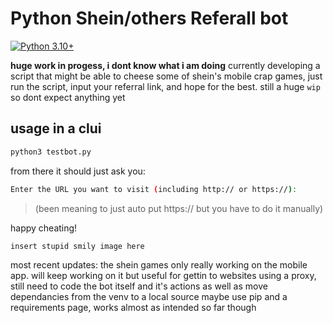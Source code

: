 # Python Shein/others Referall bot

[![Python 3.10+](https://img.shields.io/badge/python-3.10+-blue.svg)](https://www.python.org/downloads)

**huge work in progess, i dont know what i am doing**
currently developing a script that might be able to cheese some of shein's mobile crap games, just run the script, input your referral link, and hope for the best.
still a huge `wip` so dont expect anything yet

## usage in a clui
```bash
python3 testbot.py
```
from there it should just ask you:
```bash
Enter the URL you want to visit (including http:// or https://): 
```
>(been meaning to just auto put https:// but you have to do it manually)

happy cheating!
```python
insert stupid smily image here
```

most recent updates:
the shein games only really working on the mobile
app. will keep working on it but useful for gettin
to websites using a proxy, still need to code the
bot itself and it's actions as well as move
dependancies from the venv to a local source
maybe use pip and a requirements page, works
almost as intended so far though
